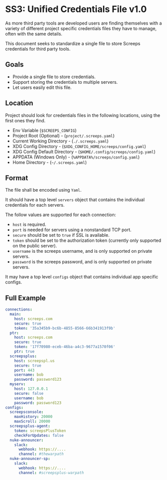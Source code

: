 # SS3: Unified Credentials File v1.0

As more third party tools are developed users are finding themselves with a variety of different project specific credentials files they have to manage, often with the same details.

This document seeks to standardize a single file to store Screeps credentials for third party tools.


## Goals

* Provide a single file to store credentials.
* Support storing the credentials to multiple servers.
* Let users easily edit this file.


## Location

Project should look for credentials files in the following locations, using the first ones they find.

* Env Variable (`$SCREEPS_CONFIG`)
* Project Root (Optional) - (`project/.screeps.yaml`)
* Current Working Directory - (`./.screeps.yaml`)
* XDG Config Directory - (`$XDG_CONFIG_HOME/screeps/config.yaml`)
* XDG Config Default Directory - (`$HOME/.config/screeps/config.yaml`)
* APPDATA (Windows Only) - (`%APPDATA%/screeps/config.yaml`)
* Home Directory - (`~/.screeps.yaml`)


## Format

The file shall be encoded using `Yaml`.

It should have a top level `servers` object that contains the individual credentials for each servers.

The follow values are supported for each connection:

* `host` is required.
* `port` is needed for servers using a nonstandard TCP port.
* `secure` should be set to `true` if SSL is available.
* `token` should be set to the authorization token (currently only supported on the public server).
* `username` is the screeps username, and is only supported on private servers.
* `password` is the screeps password, and is only supported on private servers.

It may have a top level `configs` object that contains individual app specific configs.


## Full Example

```yaml
connections:
  main:
    host: screeps.com
    secure: true
    token: '35a345b9-bc6b-4855-8566-66b341913f9b'
  ptr:
    host: screeps.com
    secure: true
    token: '17f70980-eceb-46ba-a4c3-9677a1570f06'
    ptr: true
  screepsplus:
    host: screepspl.us
    secure: true
    port: 443
    username: bob
    password: password123
  myserv:
    host: 127.0.0.1
    secure: false
    username: bob
    password: password123
configs:
  screepsconsole:
    maxHistory: 20000
    maxScroll: 20000
  screepsplus-agent:
    token: screepsPlusToken
    checkForUpdates: false
  nuke-announcer:
    slack:
      webhook: https://....
      channel: #thewarpath
  nuke-announcer-sp:
    slack:
      webhook: https://....
      channel: #screepsplus-warpath
```